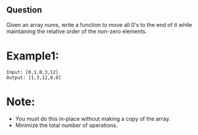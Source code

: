 ## Question

Given an array nums, write a function to move all 0's to the end of it while maintaining the relative order of the non-zero elements.

# Example1:
```
Input: [0,1,0,3,12]
Output: [1,3,12,0,0]
```
# Note:
- You must do this in-place without making a copy of the array.
- Minimize the total number of operations.

